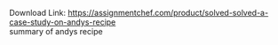 Download Link: https://assignmentchef.com/product/solved-solved-a-case-study-on-andys-recipe
<br>
summary of andys recipe